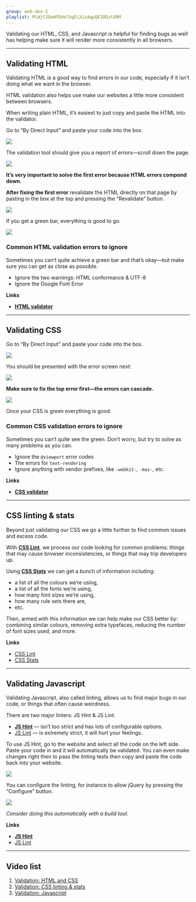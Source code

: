 ```yaml
---
group: web-dev-1
playlist: PLWjCJDeWfDde7UgEiXizAqpQE1DDzt8RM
---
```


Validating our HTML, CSS, and Javascript is helpful for finding bugs as well has helping make sure it will render more consistently in all browsers.

---

## Validating HTML

Validating HTML is a good way to find errors in our code, especially if it isn’t doing what we want in the browser.

HTML validation also helps use make our websites a little more consistent between browsers.

When writing plain HTML, it’s easiest to just copy and paste the HTML into the validator.

Go to “By Direct Input” and paste your code into the box.

![](html.jpg)

The validation tool should give you a report of errors—scroll down the page.

![](html-errors.jpg)

**It’s very important to solve the first error because HTML errors compond down.**

**After fixing the first error** revalidate the HTML directly on that page by pasting in the box at the top and pressing the “Revalidate” button.

![](html-revalidate.jpg)

If you get a green bar, everything is good to go.

![](html-valid.jpg)

### Common HTML validation errors to ignore

Sometimes you can’t quite achieve a green bar and that’s okay—but make sure you can get as close as possible.

- Ignore the two warnings: HTML conformance & UTF-8
- Ignore the Google Font Error

**Links**

- **[HTML validator](http://validator.w3.org/)**

---

## Validating CSS

Go to “By Direct Input” and paste your code into the box.

![](css.jpg)

You should be presented with the error screen next:

![](css-errors.jpg)

**Make sure to fix the top error first—the errors can cascade.**

![](css-valid.jpg)

Once your CSS is green everything is good.

### Common CSS validation errors to ignore

Sometimes you can’t quite see the green. Don’t worry, but try to solve as many problems as you can.

- Ignore the `@viewport` error codes
- The errors for `text-rendering`
- Ignore anything with vendor prefixes, like `-webkit-`, `-moz-`, etc.

**Links**

- **[CSS validator](http://jigsaw.w3.org/css-validator/)**

---

## CSS linting & stats

Beyond just validating our CSS we go a little further to find common issues and excess code.

With **[CSS Lint](http://csslint.net/)**, we process our code looking for common problems: things that may cause browser inconsistencies, or things that may trip developers up.

Using **[CSS Stats](http://cssstats.com/)** we can get a bunch of information including:

- a list of all the colours we’re using,
- a list of all the fonts we’re using,
- how many font sizes we’re using,
- how many rule sets there are,
- etc.

Then, armed with this information we can help make our CSS better by: combining similar colours, removing extra typefaces, reducing the number of font sizes used, and more.

**Links**

- [CSS Lint](http://csslint.net/)
- [CSS Stats](http://cssstats.com/)

---

## Validating Javascript

Validating Javascript, also called linting, allows us to find major bugs in our code, or things that often cause weirdness.

There are two major linters: JS Hint & JS Lint:

- **[JS Hint](http://jshint.com/)** — isn’t too strict and has lots of configurable options.
- [JS Lint](http://jslint.com/) — is extremely strict, it will hurt your feelings.

To use JS Hint, go to the website and select all the code on the left side. Paste your code in and it will automatically be validated. You can even make changes right then to pass the linting tests then copy and paste the code back into your website.

![](jshint.jpg)

You can configure the linting, for instance to allow jQuery by pressing the “Configure” button.

![](jshint-config.jpg)

*Consider doing this automatically with a build tool.*

**Links**

- **[JS Hint](http://jshint.com/)**
- [JS Lint](http://jslint.com/)

---

## Video list

1. [Validation: HTML and CSS](https://www.youtube.com/watch?v=79qAXqE3Qz8&index=1&list=PLWjCJDeWfDde7UgEiXizAqpQE1DDzt8RM)
2. [Validation: CSS linting & stats](https://www.youtube.com/watch?v=LN5P4SrRgeE&list=PLWjCJDeWfDde7UgEiXizAqpQE1DDzt8RM&index=2)
3. [Validation: Javascript](https://www.youtube.com/watch?v=4vXx5gClY6c&list=PLWjCJDeWfDde7UgEiXizAqpQE1DDzt8RM&index=3)
